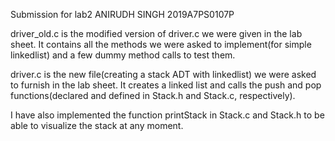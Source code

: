 Submission for lab2
ANIRUDH SINGH
2019A7PS0107P


driver_old.c is the modified version of driver.c we were given in the lab sheet.
It contains all the methods we were asked to implement(for simple linkedlist) and a few dummy method calls to test them.


driver.c is the new file(creating a stack ADT with linkedlist) we were asked to furnish in the lab sheet. 
It creates a linked list and calls the push and pop functions(declared and defined in Stack.h and Stack.c, respectively).    

I have also implemented the function printStack in Stack.c and Stack.h to be able to visualize the stack at any moment.
